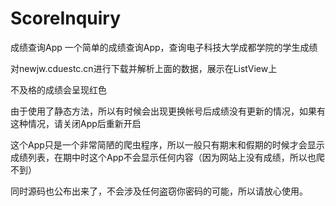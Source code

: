 # ScoreInquiry
成绩查询App
一个简单的成绩查询App，查询电子科技大学成都学院的学生成绩

对newjw.cduestc.cn进行下载并解析上面的数据，展示在ListView上

不及格的成绩会呈现红色

由于使用了静态方法，所以有时候会出现更换帐号后成绩没有更新的情况，如果有这种情况，请关闭App后重新开启

这个App只是一个非常简陋的爬虫程序，所以一般只有期末和假期的时候才会显示成绩列表，在期中时这个App不会显示任何内容（因为网站上没有成绩，所以也爬不到）

同时源码也公布出来了，不会涉及任何盗窃你密码的可能，所以请放心使用。


